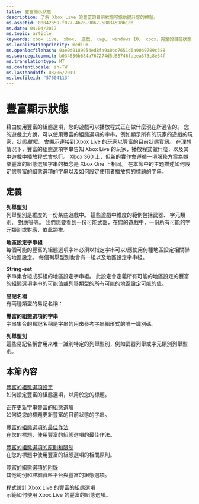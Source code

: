 ```yaml
---
title: 豐富顯示狀態
description: 了解 Xbox Live 的豐富的目前狀態可協助提升您的標題。
ms.assetid: 00042359-f877-4b26-9067-58834590b1dd
ms.date: 04/04/2017
ms.topic: article
keywords: xbox live、 xbox、 遊戲、 uwp、 windows 10、 xbox，完整的目前狀態
ms.localizationpriority: medium
ms.openlocfilehash: 0ae0d0189954ed8fa9a0bc7651d6a90b9789c388
ms.sourcegitcommit: b034650b684a767274d5d88746faeea373c8e34f
ms.translationtype: MT
ms.contentlocale: zh-TW
ms.lasthandoff: 03/06/2019
ms.locfileid: "57604113"
---
```

# <a name="rich-presence"></a>豐富顯示狀態

藉由使用豐富的組態選項，您的遊戲可以播放程式正在做什麼現在所通告的。 您的遊戲比方說，可以使用豐富的組態選項的字串，例如顯示所有的玩家的遊戲的玩家，狀態*離開*。 會顯示連接到 Xbox Live 的玩家以豐富的目前狀態資訊。 在理想情況下，豐富的組態選項字串告知 Xbox Live 的玩家，播放程式做什麼，以及其中遊戲中播放程式會執行。 Xbox 360 上，但新的實作會遵循一項服務方案為娛樂豐富的組態選項字串的概念是 Xbox One 上相同。 在本節中的主題描述如何設定您豐富的組態選項的字串以及如何設定使用者播放您的標題的字串。


## <a name="definitions"></a>定義

**列舉型別**  
列舉型別是維度的一份某些遊戲中。 這些遊戲中維度的範例包括武器、 字元類別、 對應等等。 我們想要看到一份可能武器，在您的遊戲中，一份所有可能的字元類別或對應，依此類推。

**地區設定字串組**  
每個可能的豐富的組態選項字串必須以指定字串可以/應使用何種地區設定相關聯的地區設定。 每個列舉型別也會有一組以及地區設定字串組。

**String-set**  
字串集合組成群組的地區設定字串組。 此設定會定義所有可能的地區設定的豐富的組態選項字串的可能值或列舉類型的所有可能的地區設定可能的值。

**易記名稱**  
有兩種類型的易記名稱：

**豐富的組態選項的字串**  
字串集合的易記名稱是字串的用來參考字串組形式的唯一識別碼。

**列舉型別**  
這些易記名稱會用來唯一識別特定的列舉型別，例如武器列舉或字元類別列舉型別。


## <a name="in-this-section"></a>本節內容

[豐富的組態選項設定](rich-presence-strings-configuration.md)  
如何設定豐富的組態選項，以用於您的標題。

[正在更新字串豐富的組態選項](rich-presence-strings-updating-strings.md)  
如何從您的標題更新豐富的目前狀態的字串。

[豐富的組態選項的最佳作法](rich-presence-strings-best-practices.md)  
在您的標題，使用豐富的組態選項的最佳作法。

[豐富的組態選項的原則和限制](rich-presence-strings-policies-and-limitations.md)  
在您的標題中使用豐富的組態選項的相關原則。

[豐富的組態選項的附錄](rich-presence-strings-appendix.md)  
其他範例和詳細資料平台與豐富的組態選項。

[程式設計 Xbox Live 的豐富的組態選項](programming-rich-presence.md)  
示範如何使用 Xbox Live 的豐富的組態選項。
